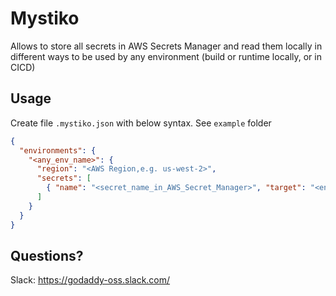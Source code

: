 # Mystiko

Allows to store all secrets in AWS Secrets Manager and read them locally in different ways to be used by any environment (build or runtime locally, or in CICD)

## Usage

Create file `.mystiko.json` with below syntax. See `example` folder

```json
{
  "environments": {
    "<any_env_name>": {
      "region": "<AWS Region,e.g. us-west-2>",
      "secrets": [
        { "name": "<secret_name_in_AWS_Secret_Manager>", "target": "<env or file>", "targetValue": "<name or path of target to put secret value>"}
      ]
    }
  }
}
```

## Questions?

Slack: https://godaddy-oss.slack.com/